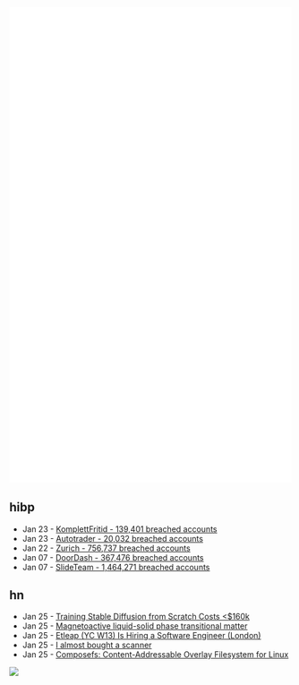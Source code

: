 ![Metrics](https://raw.githubusercontent.com/phixion/phixion/master/metrics.svg)

## hibp

<!--
for https://github.com/phixion/phixion/blob/main/.github/workflows/feeds.yml
-->
<!--START_SECTION:haveibeenpwnd-->
- Jan 23 - [KomplettFritid - 139,401 breached accounts](https://haveibeenpwned.com/PwnedWebsites#KomplettFritid)
- Jan 23 - [Autotrader - 20,032 breached accounts](https://haveibeenpwned.com/PwnedWebsites#Autotrader)
- Jan 22 - [Zurich - 756,737 breached accounts](https://haveibeenpwned.com/PwnedWebsites#Zurich)
- Jan 07 - [DoorDash - 367,476 breached accounts](https://haveibeenpwned.com/PwnedWebsites#DoorDash)
- Jan 07 - [SlideTeam - 1,464,271 breached accounts](https://haveibeenpwned.com/PwnedWebsites#SlideTeam)
<!--END_SECTION:haveibeenpwnd-->

## hn

<!--
for https://github.com/phixion/phixion/blob/main/.github/workflows/feeds.yml
-->
<!--START_SECTION:hn-->
- Jan 25 - [Training Stable Diffusion from Scratch Costs <$160k](https://www.mosaicml.com/blog/training-stable-diffusion-from-scratch-costs-160k)
- Jan 25 - [Magnetoactive liquid-solid phase transitional matter](https://www.cell.com/matter/fulltext/S2590-2385(22)00693-2)
- Jan 25 - [Etleap (YC W13) Is Hiring a Software Engineer (London)](https://etleap.com/careers/software-engineer/)
- Jan 25 - [I almost bought a scanner](http://leejo.github.io/2023/01/25/scanner/)
- Jan 25 - [Composefs: Content-Addressable Overlay Filesystem for Linux](https://github.com/containers/composefs)
<!--END_SECTION:hn-->

<!--
for https://yhype.me
-->
![](https://hit.yhype.me/github/profile?user_id=13013670)
